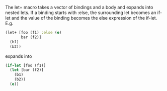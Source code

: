 The let+ macro takes a vector of bindings and a body and expands into nested lets.
If a binding starts with :else, the surrounding let becomes an if-let and
 the value of the binding becomes the else expression of the if-let. E.g.

```clojure
(let+ [foo (f1) :else (e)
       bar (f2)]
  (b1)
  (b2))
```
expands into

```clojure
(if-let [foo (f1)]
  (let [bar (f2)]
    (b1)
    (b2))
  (e))
```